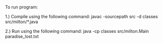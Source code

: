 To run program:

1.) Compile using the following command:
javac -sourcepath src -d classes src/milton/*.java

2.) Run using the following command:
java -cp classes src/milton.Main paradise_lost.txt